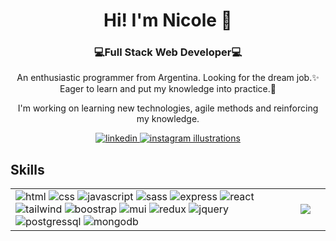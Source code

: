 <div id="header" align="center">
  <h1>Hi! I'm Nicole 👋</h1>
  <h3>💻Full Stack Web Developer💻</h3>
  <p>An enthusiastic programmer from Argentina. Looking for the dream job.✨
Eager to learn and put my knowledge into practice.💪</p>
  <p>I'm working on learning new technologies, agile methods and reinforcing my knowledge.</p>
</div>
<div id="badget" align="center">
  <a href="https://www.linkedin.com/in/nicole-losana-88b1b6257/" target="_blank">
    <img src="https://img.shields.io/badge/LinkedIn-0077B5?style=for-the-badge&logo=linkedin&logoColor=white" alt="linkedin"></img>
  </a>
   <a href="https://www.instagram.com/nix.ilustraciones/" target="_blank">
    <img src="https://img.shields.io/badge/Instagram-E4405F?style=for-the-badge&logo=instagram&logoColor=white" alt="instagram illustrations"></img>
  </a>
</div>
<div id="skills">
  <h2>Skills</h2>
  <table>
    <tr>
  <td>
    <img src="https://img.shields.io/badge/HTML5-E34F26?style=for-the-badge&logo=html5&logoColor=white" alt="html"></img>
    <img src="https://img.shields.io/badge/CSS3-1572B6?style=for-the-badge&logo=css3&logoColor=white" alt="css"></img>
    <img src="https://img.shields.io/badge/JavaScript-323330?style=for-the-badge&logo=javascript&logoColor=F7DF1E" alt="javascript"></img>
    <img src="https://img.shields.io/badge/Sass-CC6699?style=for-the-badge&logo=sass&logoColor=white" alt="sass"></img>
    <img src="https://img.shields.io/badge/Express.js-404D59?style=for-the-badge" alt="express"></img>
    <img src="https://img.shields.io/badge/React-20232A?style=for-the-badge&logo=react&logoColor=61DAFB" alt="react"></img>
    <img src="https://img.shields.io/badge/Tailwind_CSS-38B2AC?style=for-the-badge&logo=tailwind-css&logoColor=white" alt="tailwind"></img>
    <img src="https://img.shields.io/badge/Bootstrap-563D7C?style=for-the-badge&logo=bootstrap&logoColor=white" alt="boostrap"></img>
    <img src="https://img.shields.io/badge/Material--UI-0081CB?style=for-the-badge&logo=material-ui&logoColor=white" alt="mui"></img>
    <img src="https://img.shields.io/badge/Redux-593D88?style=for-the-badge&logo=redux&logoColor=white" alt="redux"></img>
    <img src="https://img.shields.io/badge/jQuery-0769AD?style=for-the-badge&logo=jquery&logoColor=white" alt="jquery"></img>
    <img src="https://img.shields.io/badge/PostgreSQL-316192?style=for-the-badge&logo=postgresql&logoColor=white" alt="postgressql"></img>
    <img src="https://img.shields.io/badge/MongoDB-4EA94B?style=for-the-badge&logo=mongodb&logoColor=white" alt="mongodb"></img>
  </td>
    <td>
  <img src="https://github-readme-stats.vercel.app/api/top-langs/?username=nicoledl&theme=dark" />
      <td>
    </tr>
  </table>
</div>

<!--
**nicoledl/nicoledl** is a ✨ _special_ ✨ repository because its `README.md` (this file) appears on your GitHub profile.

Here are some ideas to get you started:

- 🔭 I’m currently working on ...
- 🌱 I’m currently learning ...
- 👯 I’m looking to collaborate on ...
- 🤔 I’m looking for help with ...
- 💬 Ask me about ...
- 📫 How to reach me: ...
- 😄 Pronouns: ...
- ⚡ Fun fact: ...
-->
